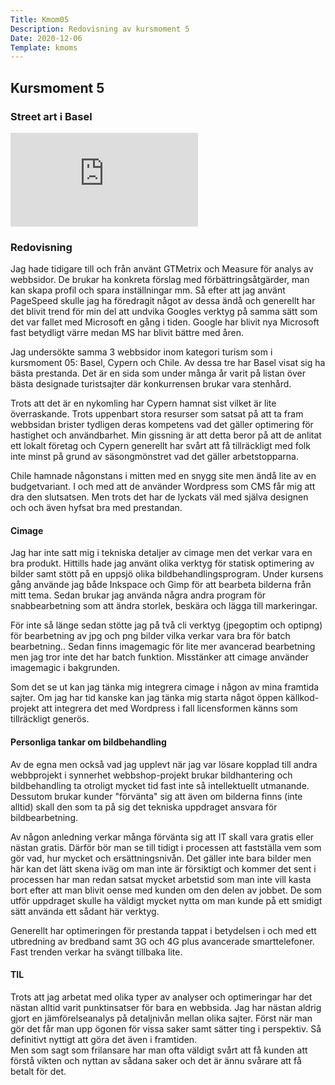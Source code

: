 ```yaml
---
Title: Kmom05
Description: Redovisning av kursmoment 5
Date: 2020-12-06
Template: kmoms
---
```


## Kursmoment 5

### Street art i Basel

<div class="embed-container">
  <iframe src="https://www.youtube.com/embed/pQqINeRH_zU?playlist=pQqINeRH_zU&loop=1&autoplay=1&controls=0&modestbranding=1" frameborder="0" allow="autoplay" allowfullscreen></iframe>
</div>

### Redovisning

Jag hade tidigare till och från använt GTMetrix och Measure för analys av webbsidor.
De brukar ha konkreta förslag med förbättringsåtgärder, man kan skapa profil och spara inställningar mm.
Så efter att jag använt PageSpeed skulle jag ha föredragit något av dessa ändå och generellt har det blivit trend för min del
att undvika Googles verktyg på samma sätt som det var fallet med Microsoft en gång i tiden.
Google har blivit nya Microsoft fast betydligt värre medan MS har blivit bättre med åren.

Jag undersökte samma 3 webbsidor inom kategori turism som i kursmoment 05: Basel, Cypern och Chile.
Av dessa tre har Basel visat sig ha bästa prestanda.
Det är en sida som under många år varit på listan över bästa designade turistsajter där konkurrensen brukar vara stenhård.

Trots att det är en nykomling har Cypern hamnat sist vilket är lite överraskande.
Trots uppenbart stora resurser som satsat på att ta fram webbsidan brister tydligen deras kompetens vad det gäller optimering för hastighet och användbarhet.
Min gissning är att detta beror på att de anlitat ett lokalt företag och Cypern generellt har svårt att få tillräckligt med folk inte minst på grund av
säsongmönstret vad det gäller arbetstopparna.

Chile hamnade någonstans i mitten med en snygg site men ändå lite av en budgetvariant.
I och med att de använder Wordpress som CMS får mig att dra den slutsatsen.
Men trots det har de lyckats väl med själva designen och och även hyfsat bra med prestandan.

#### Cimage

Jag har inte satt mig i tekniska detaljer av cimage men det verkar vara en bra produkt.
Hittills hade jag använt olika verktyg för statisk optimering av bilder samt stött på en uppsjö olika bildbehandlingsprogram.
Under kursens gång använde jag både Inkspace och Gimp för att bearbeta bilderna från mitt tema.
Sedan brukar jag använda några andra program för snabbearbetning som att ändra storlek, beskära och lägga till markeringar.

För inte så länge sedan stötte jag på två cli verktyg (jpegoptim och optipng) för bearbetning av jpg och png bilder
vilka verkar vara bra för batch bearbetning..
Sedan finns imagemagic för lite mer avancerad bearbetning men jag tror inte det har batch funktion.
Misstänker att cimage använder imagemagic i bakgrunden.

Som det se ut kan jag tänka mig integrera cimage i någon av mina framtida sajter.
Om jag har tid kanske kan jag tänka mig starta något öppen källkod-projekt att integrera det med Wordpress
i fall licensformen känns som tillräckligt generös.

#### Personliga tankar om bildbehandling

Av de egna men också vad jag upplevt när jag var lösare kopplad till andra webbprojekt i synnerhet webbshop-projekt
brukar bildhantering och bildbehandling ta otroligt mycket tid fast inte så intellektuellt utmanande.
Dessutom brukar kunder "förvänta" sig att även om bilderna finns (inte alltid)
skall den som ta på sig det tekniska uppdraget ansvara för bildbearbetning.  

Av någon anledning verkar många förvänta sig att IT skall vara gratis eller nästan gratis.
Därför bör man se till tidigt i processen att fastställa vem som gör vad, hur mycket och ersättningsnivån.
Det gäller inte bara bilder men här kan det lätt skena iväg om man inte är försiktigt och kommer det sent i processen
har man redan satsat mycket arbetstid som man inte vill kasta bort efter att man blivit oense med kunden om den delen av jobbet.
De som utför uppdraget skulle ha väldigt mycket nytta om man kunde på ett smidigt sätt använda ett sådant här verktyg.

Generellt har optimeringen för prestanda tappat i betydelsen i och med ett utbredning av bredband samt 3G och 4G plus avancerade smarttelefoner.
Fast trenden verkar ha svängt tillbaka lite.

#### TIL

Trots att jag arbetat med olika typer av analyser och optimeringar har det nästan alltid varit punktinsatser för bara en webbsida.
Jag har nästan aldrig gjort en jämförelseanalys på detaljnivån mellan olika sajter.
Först när man gör det får man upp ögonen för vissa saker samt sätter ting i perspektiv.
Så definitivt nyttigt att göra det även i framtiden.  
Men som sagt som frilansare har man ofta väldigt svårt att få kunden att förstå vikten och nyttan av sådana saker
och det är ännu svårare att få betalt för det.
